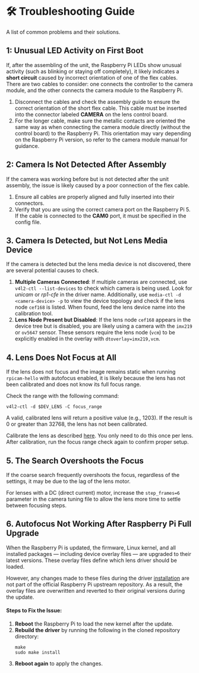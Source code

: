 # 🛠 Troubleshooting Guide

A list of common problems and their solutions.

## 1: Unusual LED Activity on First Boot

If, after the assembling of the unit, the Raspberry Pi LEDs show unusual activity (such as blinking or staying off completely), it likely indicates a **short circuit** caused by incorrect orientation of one of the flex cables. There are two cables to consider: one connects the controller to the camera module, and the other connects the camera module to the Raspberry Pi.

1. Disconnect the cables and check the assembly guide to ensure the correct orientation of the short flex cable. This cable must be inserted into the connector labeled **CAMERA** on the lens control board.
2. For the longer cable, make sure the metallic contacts are oriented the same way as when connecting the camera module directly (without the control board) to the Raspberry Pi. This orientation may vary depending on the Raspberry Pi version, so refer to the camera module manual for guidance.

## 2: Camera Is Not Detected After Assembly

If the camera was working before but is not detected after the unit assembly, the issue is likely caused by a poor connection of the flex cable.

1. Ensure all cables are properly aligned and fully inserted into their connectors.
2. Verify that you are using the correct camera port on the Raspberry Pi 5. If the cable is connected to the **CAM0** port, it must be specified in the config file. 

## 3. Camera Is Detected, but Not Lens Media Device

If the camera is detected but the lens media device is not discovered, there are several potential causes to check.

1. **Multiple Cameras Connected**: If multiple cameras are connected, use `v4l2-ctl --list-devices` to check which camera is being used. Look for _unicam_ or _rp1-cfe_ in the driver name. Additionally, use `media-ctl -d <camera-device> -p` to view the device topology and check if the lens node `cef168` is listed. When found, feed the lens device name into the calibration tool.
2. **Lens Node Present but Disabled**: If the lens node `cef168` appears in the device tree but is disabled, you are likely using a camera with the `imx219` or `ov5647` sensor. These sensors require the lens node (`vcm`) to be explicitly enabled in the overlay with `dtoverlay=imx219,vcm`.

## 4. Lens Does Not Focus at All

If the lens does not focus and the image remains static when running `rpicam-hello` with autofocus enabled, it is likely because the lens has not been calibrated and does not know its full focus range.

Check the range with the following command:

```shell
v4l2-ctl -d $DEV_LENS -C focus_range
```

A valid, calibrated lens will return a positive value (e.g., 1203). If the result is 0 or greater than 32768, the lens has not been calibrated.

Calibrate the lens as described [here](../readme.md#calibration). You only need to do this once per lens. After calibration, run the focus range check again to confirm proper setup.

## 5. The Search Overshoots the Focus

If the coarse search frequently overshoots the focus, regardless of the settings, it may be due to the lag of the lens motor.

For lenses with a DC (direct current) motor, increase the `step_frames=6` parameter in the camera tuning file to allow the lens more time to settle between focusing steps.

## 6. Autofocus Not Working After Raspberry Pi Full Upgrade

When the Raspberry Pi is updated, the firmware, Linux kernel, and all installed packages — including device overlay files — are upgraded to their latest versions. These overlay files define which lens driver should be loaded.

However, any changes made to these files during the driver [installation](../readme.md#installation) are not part of the official Raspberry Pi upstream repository. As a result, the overlay files are overwritten and reverted to their original versions during the update.

#### Steps to Fix the Issue:

1. **Reboot** the Raspberry Pi to load the new kernel after the update.
2. **Rebuild the driver** by running the following in the cloned repository directory:
    ```shell
    make
    sudo make install
    ```
3. **Reboot again** to apply the changes.
